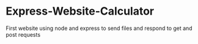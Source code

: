 # Express-Website-Calculator
First website using node and express to send files and respond to get and post requests
